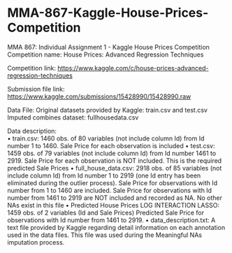 # MMA-867-Kaggle-House-Prices-Competition
MMA 867: Individual Assignment 1 - Kaggle House Prices Competition
Competition name: House Prices: Advanced Regression Techniques

Competition link: https://www.kaggle.com/c/house-prices-advanced-regression-techniques

Submission file link: https://www.kaggle.com/submissions/15428990/15428990.raw

Data File: 
Original datasets provided by Kaggle: train.csv and test.csv
Imputed combines dataset: fullhousedata.csv

Data description:  
•	train.csv: 1460 obs. of 80 variables (not include column Id) from Id number 1 to 1460. Sale Price for each observation is included
•	test.csv: 1459 obs. of 79 variables (not include column Id) from Id number 1461 to 2919. Sale Price for each observation is NOT included. This is the required predicted Sale Prices
•	full_house_data.csv: 2918 obs. of 85 variables (not include column Id) from Id number 1 to 2919 (one Id entry has been eliminated during the outlier process). Sale Price for observations with Id number from 1 to 1460 are included. Sale Price for observations with Id number from 1461 to 2919 are NOT included and recorded as NA. No other NAs exist in this file
•	Predicted House Prices LOG INTERACTION LASSO: 1459 obs. of 2 variables (Id and Sale Prices) Predicted Sale Price for observations with Id number from 1461 to 2919. 
•	data_description.txt: A text file provided by Kaggle regarding detail information on each annotation used in the data files. This file was used during the Meaningful NAs imputation process. 
